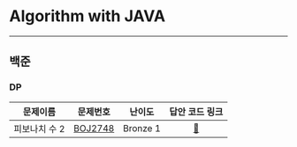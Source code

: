 # Algorithm with JAVA

------

## 백준
### DP
|   문제이름   |                      문제번호                       |   난이도    |                                                   답안 코드 링크                                                   |
|:--------:|:-----------------------------------------------:|:--------:|:------------------------------------------------------------------------------------------------------------:|
| 피보나치 수 2 | [BOJ2748](https://www.acmicpc.net/problem/2748) | Bronze 1 | [🔗](https://github.com/HyunMok-Chung/algorithm-with-java/blob/main/src/main/java/boj/dp/basic/BOJ2748.java) |

